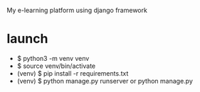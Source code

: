My e-learning platform using django framework

# launch
- $ python3 -m venv venv
- $ source venv/bin/activate
- (venv) $ pip install -r requirements.txt
- (venv) $ python manage.py runserver or python manage.py
